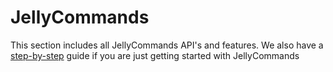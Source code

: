 # JellyCommands

This section includes all JellyCommands API's and features. We also have a [step-by-step](/guide/) guide if you are just getting started with JellyCommands